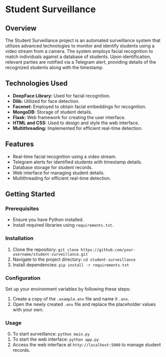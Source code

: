 # Student Surveillance

## Overview
The Student Surveillance project is an automated surveillance system that utilizes advanced technologies to monitor and identify students using a video stream from a camera. The system employs facial recognition to match individuals against a database of students. Upon identification, relevant parties are notified via a Telegram alert, providing details of the recognized students along with the timestamp.


## Technologies Used

- **DeepFace Library:** Used for facial recognition.
- **Dlib:** Utilized for face detection.
- **Facenet:** Employed to obtain facial embeddings for recognition.
- **MongoDB:** Storage of student details.
- **Flask:** Web framework for creating the user interface.
- **HTML and CSS:** Used to design and style the web interface.
- **Multithreading:** Implemented for efficient real-time detection.

## Features

- Real-time facial recognition using a video stream.
- Telegram alerts for identified students with timestamp details.
- Database storage for student records.
- Web interface for managing student details.
- Multithreading for efficient real-time detection.

## Getting Started

### Prerequisites

- Ensure you have Python installed.
- Install required libraries using `requirements.txt`.

### Installation

1. Clone the repository: `git clone https://github.com/your-username/student-surveillance.git`
2. Navigate to the project directory: `cd student-surveillance`
3. Install dependencies: `pip install -r requirements.txt`

### Configuration
Set up your environment variables by following these steps:
1. Create a copy of the `.example.env` file and name it `.env`.
2. Open the newly created `.env` file and replace the placeholder values with your own.

### Usage
0. To start surveillance: `python main.py`
1. To start the web interface: `python app.py`
2. Access the web interface at `http://localhost:5000` to manage student records.

